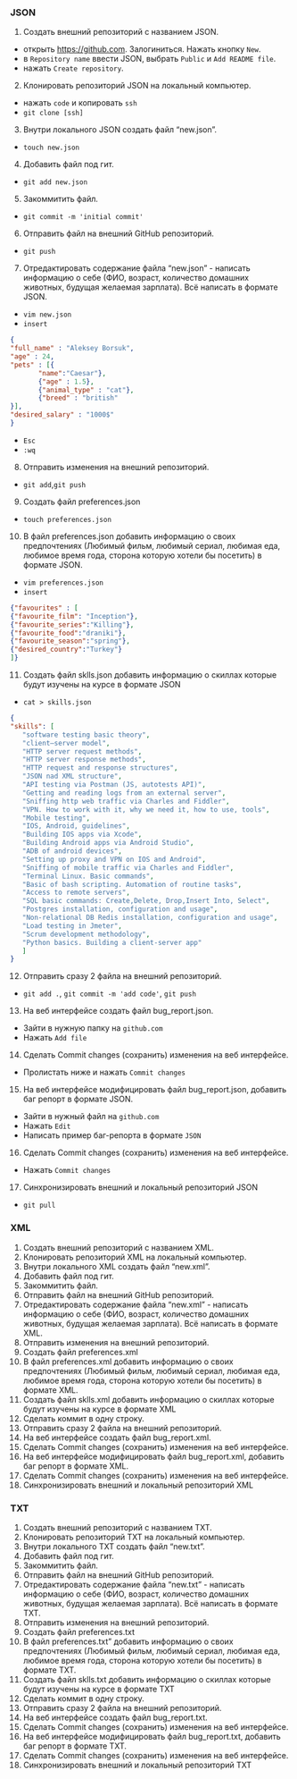 ### JSON
 1. Создать внешний репозиторий c названием JSON.
 * открыть https://github.com. Залогиниться. Нажать кнопку `New`.
 * в  `Repository name` ввести JSON, выбрать `Public` и `Add README file`.
 * нажать `Create repository`.
 2. Клонировать репозиторий JSON на локальный компьютер.
 * нажать `code` и копировать `ssh`
 * `git clone [ssh]`
 3. Внутри локального JSON создать файл “new.json”.
 * `touch new.json `
 4. Добавить файл под гит.
 * `git add new.json`
 5. Закоммитить файл.
 * `git commit -m 'initial commit'`
 6. Отправить файл на внешний GitHub репозиторий.
 * `git push`
 7. Отредактировать содержание файла “new.json” - написать информацию о себе (ФИО, возраст, количество домашних животных, будущая желаемая зарплата). Всё написать в формате JSON.
 * `vim new.json`
 * `insert`
 ```json
 {
"full_name" : "Aleksey Borsuk",
"age" : 24,
"pets" : [{
		"name":"Caesar"},
		{"age" : 1.5},
		{"animal_type" : "cat"},
		{"breed" : "british"
}],
"desired_salary" : "1000$"
}
 ```
* `Esc`
* `:wq` 
 8. Отправить изменения на внешний репозиторий.
 * `git add`,`git push`
 9. Создать файл preferences.json
 * `touch preferences.json`
 10. В файл preferences.json добавить информацию о своих предпочтениях (Любимый фильм, любимый сериал, любимая еда, любимое время года, сторона которую хотели бы посетить) в формате JSON.
 * `vim preferences.json`
 * `insert`
 ```json
 {"favourites" : [
{"favourite_film": "Inception"},
{"favourite_series":"Killing"},
{"favourite_food":"draniki"},
{"favourite_season":"spring"},
{"desired_country":"Turkey"}
]}
 ```
 11. Создать файл sklls.json добавить информацию о скиллах которые будут изучены на курсе в формате JSON
 * `cat > skills.json`
 ```json
 {
"skills": [
	"software testing basic theory",
	"сlient–server model",
	"HTTP server request methods",
	"HTTP server response methods",
	"HTTP request and response structures",
	"JSON nad XML structure",
	"API testing via Postman (JS, autotests API)",
	"Getting and reading logs from an external server",
	"Sniffing http web traffic via Charles and Fiddler",
	"VPN. How to work with it, why we need it, how to use, tools",
	"Mobile testing",
	"IOS, Android, guidelines",
	"Building IOS apps via Xcode",
	"Building Android apps via Android Studio",
	"ADB of android devices",
	"Setting up proxy and VPN on IOS and Android",
	"Sniffing of mobile traffic via Charles and Fiddler",
	"Terminal Linux. Basic commands",
	"Basic of bash scripting. Automation of routine tasks",
	"Access to remote servers",
	"SQL basic commands: Create,Delete, Drop,Insert Into, Select",
	"Postgres installation, configuration and usage",
	"Non-relational DB Redis installation, configuration and usage",
	"Load testing in Jmeter",
	"Scrum development methodology",
	"Python basics. Building a client-server app"
	]
}
 ```
 12. Отправить сразу 2 файла на внешний репозиторий.
 * `git add .`, `git commit -m 'add code'`, `git push`
 13. На веб интерфейсе создать файл bug_report.json.
 * Зайти в нужную папку на `github.com`
 * Нажать `Add file`
 14. Сделать Commit changes (сохранить) изменения на веб интерфейсе.
 * Пролистать ниже и нажать `Commit changes`
 15. На веб интерфейсе модифицировать файл bug_report.json, добавить баг репорт в формате JSON.
 * Зайти в нужный файл на `github.com`
 * Нажать `Edit`
 * Написать пример баг-репорта в формате `JSON`
 16. Сделать Commit changes (сохранить) изменения на веб интерфейсе.
 * Нажать `Commit changes`
 17. Синхронизировать внешний и локальный репозиторий JSON
 * `git pull`
 
### XML
 1. Создать внешний репозиторий c названием XML.
 2. Клонировать репозиторий XML на локальный компьютер.
 3. Внутри локального XML создать файл “new.xml”.
 4. Добавить файл под гит.
 5. Закоммитить файл.
 6. Отправить файл на внешний GitHub репозиторий.
 7. Отредактировать содержание файла “new.xml” - написать информацию о себе (ФИО, возраст, количество домашних животных, будущая желаемая зарплата). Всё написать в формате XML.
 8. Отправить изменения на внешний репозиторий.
 9. Создать файл preferences.xml
 10. В файл preferences.xml добавить информацию о своих предпочтениях (Любимый фильм, любимый сериал, любимая еда, любимое время года, сторона которую хотели бы посетить) в формате XML.
 11. Создать файл sklls.xml добавить информацию о скиллах которые будут изучены на курсе в формате XML
 12. Сделать коммит в одну строку.
 13. Отправить сразу 2 файла на внешний репозиторий.
 14. На веб интерфейсе создать файл bug_report.xml.
 15. Сделать Commit changes (сохранить) изменения на веб интерфейсе.
 16. На веб интерфейсе модифицировать файл bug_report.xml, добавить баг репорт в формате XML.
 17. Сделать Commit changes (сохранить) изменения на веб интерфейсе.
 18. Синхронизировать внешний и локальный репозиторий XML

### TXT
 1. Создать внешний репозиторий c названием TXT.
 2. Клонировать репозиторий TXT на локальный компьютер.
 3. Внутри локального TXT создать файл “new.txt”.
 4. Добавить файл под гит.
 5. Закоммитить файл.
 6. Отправить файл на внешний GitHub репозиторий.
 7. Отредактировать содержание файла “new.txt” - написать информацию о себе (ФИО, возраст, количество домашних животных, будущая желаемая зарплата). Всё написать в формате TXT.
 8. Отправить изменения на внешний репозиторий.
 9. Создать файл preferences.txt
 10. В файл preferences.txt” добавить информацию о своих предпочтениях (Любимый фильм, любимый сериал, любимая еда, любимое время года, сторона которую хотели бы посетить) в формате TXT.
 11. Создать файл sklls.txt добавить информацию о скиллах которые будут изучены на курсе в формате TXT
 12. Сделать коммит в одну строку.
 13. Отправить сразу 2 файла на внешний репозиторий.
 14. На веб интерфейсе создать файл bug_report.txt.
 15. Сделать Commit changes (сохранить) изменения на веб интерфейсе.
 16. На веб интерфейсе модифицировать файл bug_report.txt, добавить баг репорт в формате TXT.
 17. Сделать Commit changes (сохранить) изменения на веб интерфейсе.
 18. Синхронизировать внешний и локальный репозиторий TXT